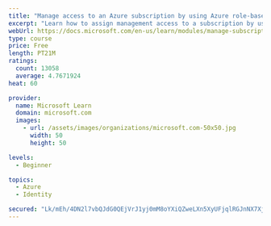 ```yaml
---
title: "Manage access to an Azure subscription by using Azure role-based access control (RBAC)"
excerpt: "Learn how to assign management access to a subscription by using Azure role-based access control."
webUrl: https://docs.microsoft.com/en-us/learn/modules/manage-subscription-access-azure-rbac/
type: course
price: Free
length: PT21M
ratings:
  count: 13058
  average: 4.7671924
heat: 60

provider:
  name: Microsoft Learn
  domain: microsoft.com
  images:
    - url: /assets/images/organizations/microsoft.com-50x50.jpg
      width: 50
      height: 50

levels:
  - Beginner

topics:
  - Azure
  - Identity

secured: "Lk/mEh/4DN2l7vbQJdG0QEjVrJ1yj0mM8oYXiQZweLXn5XyUFjqlRGJnNX7Xj1N0xoOsNX5MlIyjFhTCTrhpLbXnNn0dRga0bQCg8Lc8jmDGwrD3810xsjjCi5G5PA66N/xfT8Ibji+6qs4BB1w5krvoo83B24oxvFGR2y+z0zte0fsVS30p8LmzXD695Oezne+RjPwK8NKoQjAVXPUmzl+IkNjBoYSKg2iGYECMC+PrEv0hUphupPxccrLxGp20hzoj0/L8lNbtHhP7q6LhXsltDzhVJsgdtLMw2fRxjO4/OlLf4YAvsytoJb3tWg+wwJYNTUdNlBAFb8q9EKS5ekPvco0OS/rwyrByYEqLEJZp2zlfPQIzJGtj2GiTmtr2Sxj6+8KVXcTXp44R+Y7Ohk5AQOZSihfYXZxa3odn7nxghHf/RVxaqAAKiFSgmmrT;o9CZOeQE3wm90byMY7SF1A=="
---
```


